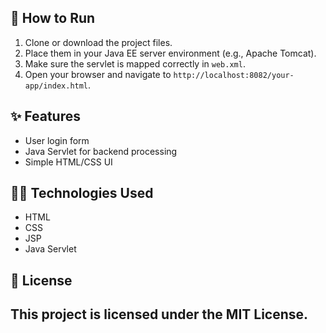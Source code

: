 ## 🔧 How to Run

1. Clone or download the project files.
2. Place them in your Java EE server environment (e.g., Apache Tomcat).
3. Make sure the servlet is mapped correctly in `web.xml`.
4. Open your browser and navigate to `http://localhost:8082/your-app/index.html`.

## ✨ Features

- User login form
- Java Servlet for backend processing
- Simple HTML/CSS UI

## 🧑‍💻 Technologies Used
- HTML
- CSS
- JSP
- Java Servlet
## 📜 License

This project is licensed under the MIT License.
----

